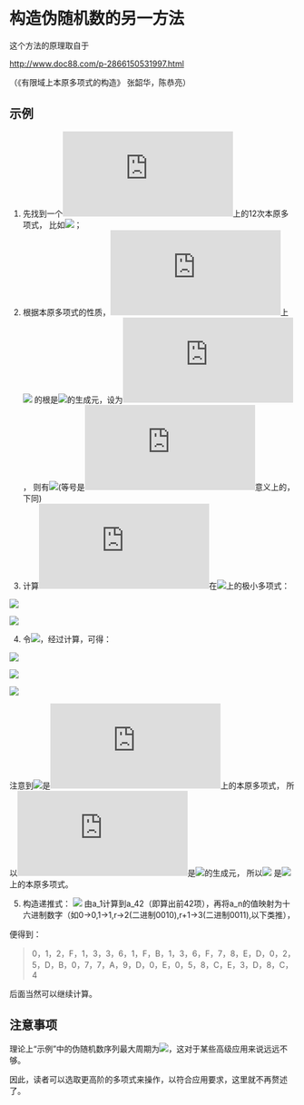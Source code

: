 # 构造伪随机数的另一方法

这个方法的原理取自于

http://www.doc88.com/p-2866150531997.html

（《有限域上本原多项式的构造》 张韶华，陈恭亮）

## 示例

1. 先找到一个![](http://latex.codecogs.com/gif.latex?F_2)上的12次本原多项式，
比如![](http://latex.codecogs.com/gif.latex?x^{12}+x^6+x^4+x+1)；
2. 根据本原多项式的性质，![](http://latex.codecogs.com/gif.latex?F_2)上![](http://latex.codecogs.com/gif.latex?x^{12}+x^6+x^4+x+1)
的根是![](http://latex.codecogs.com/gif.latex?F_{2^{12}})的生成元，设为![](http://latex.codecogs.com/gif.latex?t)，
则有![](http://latex.codecogs.com/gif.latex?t^{12}+t^6+t^4+t+1=0)(等号是![](http://latex.codecogs.com/gif.latex?F_2)意义上的，下同)
3. 计算![](http://latex.codecogs.com/gif.latex?t)在![](http://latex.codecogs.com/gif.latex?F_{2^4})上的极小多项式：

![](http://latex.codecogs.com/gif.latex?(x-t)(x-t^{2^4})(x-t^{2^8}))

![](http://latex.codecogs.com/gif.latex?=x^3+(t^6+t^2+t+1)x^2+(t^{11}+t^9+t^8+t^6+t^5+t^4+t^3+t)x+(t^{10}+t^9+t^8+t^7+t^5+t^4+t+1))

4. 令![](http://latex.codecogs.com/gif.latex?r=t^{11}+t^9+t^8+t^6+t^5+t^4+t^3+t)，经过计算，可得：

![](http://latex.codecogs.com/gif.latex?r^3+r=t^6+t^2+t+1)

![](http://latex.codecogs.com/gif.latex?r^2+r+1=t^{10}+t^9+t^8+t^7+t^5+t^4+t+1)

![](http://latex.codecogs.com/gif.latex?r^4+r^3+1=0)

注意到![](http://latex.codecogs.com/gif.latex?x^4+x^3+1)是![](http://latex.codecogs.com/gif.latex?F_2)上的本原多项式，
所以![](http://latex.codecogs.com/gif.latex?r)是![](http://latex.codecogs.com/gif.latex?F_{2^4})的生成元，
所以![](http://latex.codecogs.com/gif.latex?f(x)=x^3+(r^3+r)x^2+rx+(r^2+r+1))
是![](http://latex.codecogs.com/gif.latex?F_{2^4})上的本原多项式。

5. 构造递推式：
![](http://latex.codecogs.com/gif.latex?a_{n+3}=(r^3+r)a_{n+2}+ra_{n+1}+(r^2+r+1)a_n,a_1=0,a_2=1,a_3=r)
由a_1计算到a_42（即算出前42项），再将a_n的值映射为十六进制数字（如0->0,1->1,r->2(二进制0010),r+1->3(二进制0011),以下类推），

便得到：

> 0，1，2，F，1，3，3，6，1，F，B，1，3，6，F，7，8，E，D，0，2，5，D，B，0，7，7，A，9，D，0，E，0，5，8，C，E，3，D，8，C，4

后面当然可以继续计算。

## 注意事项
理论上“示例”中的伪随机数序列最大周期为![](http://latex.codecogs.com/gif.latex?2^{12}-1=4095)，这对于某些高级应用来说远远不够。

因此，读者可以选取更高阶的多项式来操作，以符合应用要求，这里就不再赘述了。

